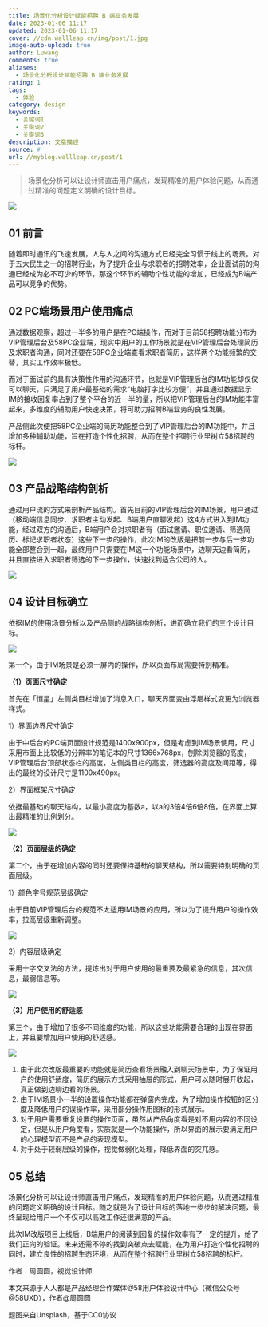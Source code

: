 ```yaml
---
title: 场景化分析设计赋能招聘 B 端业务发展
date: 2023-01-06 11:17
updated: 2023-01-06 11:17
cover: //cdn.wallleap.cn/img/post/1.jpg
image-auto-upload: true
author: Luwang
comments: true
aliases:
  - 场景化分析设计赋能招聘 B 端业务发展
rating: 1
tags:
  - 体验
category: design
keywords:
  - 关键词1
  - 关键词2
  - 关键词3
description: 文章描述
source: #
url: //myblog.wallleap.cn/post/1
---
```


> 场景化分析可以让设计师直击用户痛点，发现精准的用户体验问题，从而通过精准的问题定义明确的设计目标。

![](https://cdn.wallleap.cn/img/pic/illustrtion/202301061120658.jpeg)

## 01 前言

随着即时通讯的飞速发展，人与人之间的沟通方式已经完全习惯于线上的场景。对于五大民生之一的招聘行业，为了提升企业与求职者的招聘效率，企业面试前的沟通已经成为必不可少的环节，那这个环节的辅助个性功能的增加，已经成为B端产品可以竞争的优势。

## 02 PC端场景用户使用痛点

通过数据观察，超过一半多的用户是在PC端操作，而对于目前58招聘功能分布为VIP管理后台及58PC企业端，现实中用户的工作场景就是在VIP管理后台处理简历及求职者沟通，同时还要在58PC企业端查看求职者简历，这样两个功能频繁的交替，其实工作效率极低。

而对于面试前的具有决策性作用的沟通环节，也就是VIP管理后台的IM功能却仅仅可以聊天，只满足了用户最基础的需求“电脑打字比较方便”，并且通过数据显示IM的接收回复率占到了整个平台的近一半的量，所以把VIP管理后台的IM功能丰富起来，多维度的辅助用户快速决策，将可助力招聘B端业务的良性发展。

产品侧此次便把58PC企业端的简历功能整合到了VIP管理后台的IM功能中，并且增加多种辅助功能，旨在打造个性化招聘，从而在整个招聘行业里树立58招聘的标杆。

![](https://cdn.wallleap.cn/img/pic/illustrtion/202301061120659.png)

## 03 产品战略结构剖析

通过用户流的方式来剖析产品结构。首先目前的VIP管理后台的IM场景，用户通过（移动端信息同步、求职者主动发起、B端用户直聊发起）这4方式进入到IM功能，经过双方的沟通后，B端用户会对求职者有（面试邀请、职位邀请、筛选简历、标记求职者状态）这些下一步的操作，此次IM的改版是把前一步与后一步功能全部整合到一起，最终用户只需要在IM这一个功能场景中，边聊天边看简历，并且直接进入求职者筛选的下一步操作，快速找到适合公司的人。

![](https://cdn.wallleap.cn/img/pic/illustrtion/202301061120660.png)

## 04 设计目标确立

依据IM的使用场景分析以及产品侧的战略结构剖析，进而确立我们的三个设计目标。

![](https://cdn.wallleap.cn/img/pic/illustrtion/202301061120661.png)

第一个，由于IM场景是必须一屏内的操作，所以页面布局需要特别精准。

**（1）页面尺寸确定**

首先在「恒星」左侧类目栏增加了消息入口，聊天界面变由浮层样式变更为浏览器样式。

1）界面边界尺寸确定

由于中后台的PC端页面设计规范是1400x900px，但是考虑到IM场景使用，尺寸采用市面上比较低的分辨率的笔记本的尺寸1366x768px，刨除浏览器的高度，VIP管理后台顶部状态栏的高度，左侧类目栏的高度，筛选器的高度及间距等，得出的最终的设计尺寸是1100x490px。

2）界面框架尺寸确定

依据最基础的聊天结构，以最小高度为基数a，以a的3倍4倍6倍8倍，在界面上算出最精准的比例划分。

![](https://cdn.wallleap.cn/img/pic/illustrtion/202301061120662.png)

**（2）页面层级的确定**

第二个，由于在增加内容的同时还要保持基础的聊天结构，所以需要特别明确的页面层级。

1）颜色字号规范层级确定

由于目前VIP管理后台的规范不太适用IM场景的应用，所以为了提升用户的操作效率，拉高层级重新调整。

![](https://cdn.wallleap.cn/img/pic/illustrtion/202301061120663.png)

2）内容层级确定

采用十字交叉法的方法，提炼出对于用户使用的最重要及最紧急的信息，其次信息，最弱信息等。

![](https://cdn.wallleap.cn/img/pic/illustrtion/202301061120664.png)

**（3）用户使用的舒适感**

第三个，由于增加了很多不同维度的功能，所以这些功能需要合理的出现在界面上，并且要增加用户使用的舒适感。

![](https://cdn.wallleap.cn/img/pic/illustrtion/202301061120665.png)

1.  由于此次改版最重要的功能就是简历查看场景融入到聊天场景中，为了保证用户的使用舒适度，简历的展示方式采用抽屉的形式，用户可以随时展开收起，真正做到边聊边看的场景。
2.  由于IM场景小一半的设置操作功能都在弹窗内完成，为了增加操作按钮的区分度及降低用户的误操作率，采用部分操作用图标的形式展示。
3.  对于用户需要重复设置的操作页面，虽然从产品角度看是对不用内容的不同设定，但是从用户角度看，实质就是一个功能操作，所以界面的展示要满足用户的心理模型而不是产品的表现模型。
4.  对于处于较弱层级的操作，视觉做弱化处理，降低界面的突兀感。

## 05 总结

场景化分析可以让设计师直击用户痛点，发现精准的用户体验问题，从而通过精准的问题定义明确的设计目标。随之就是为了设计目标的落地一步步的解决问题，最终呈现给用户一个不仅可以高效工作还很满意的产品。

此次IM改版项目上线后，B端用户的阅读到回复的操作效率有了一定的提升，给了我们正向的验证。未来还需不停的找到突破点去赋能，在为用户打造个性化招聘的同时，建立良性的招聘生态环境，从而在整个招聘行业里树立58招聘的标杆。

作者：周圆圆，视觉设计师

本文来源于人人都是产品经理合作媒体@58用户体验设计中心（微信公众号@58UXD），作者@周圆圆

题图来自Unsplash，基于CC0协议